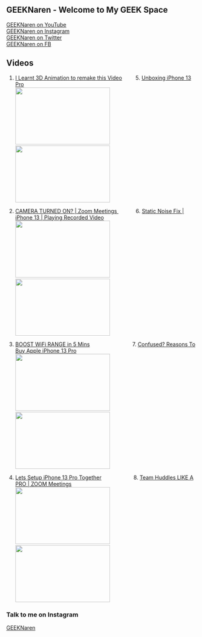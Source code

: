 ## GEEKNaren - Welcome to My GEEK Space

[GEEKNaren on YouTube](https://www.youtube.com/channel/UC9b5HjeayKls3UqSjTGRYMQ)<br/>
[GEEKNaren on Instagram](https://www.instagram.com/geeknaren)<br/>
[GEEKNaren on Twitter](https://www.twitter.com/geeknaren)<br/>
[GEEKNaren on FB](https://www.facebook.com/geeknaren)<br/>

## Videos

1. [I Learnt 3D Animation to remake this Video](https://youtu.be/HOrMFuHGs5M) &emsp;&emsp; 5. [Unboxing iPhone 13 Pro](https://youtu.be/mqQ4xzKmULU)<br/>
   [<img src="https://i9.ytimg.com/vi/HOrMFuHGs5M/mq1.jpg?sqp=CIiXsI8G&rs=AOn4CLC5YdkCNXOE6_fPP9SNx1oBNfvheg" width="250" height="150"/>](https://youtu.be/HOrMFuHGs5M) &emsp;&emsp;&emsp;&emsp;&emsp;&emsp; [<img src="https://i9.ytimg.com/vi/mqQ4xzKmULU/mqdefault.jpg?v=61b63c69&sqp=CIiXsI8G&rs=AOn4CLCaifO13KzritjPGtqtT67ovkxO7g" width="250" height="150"/>](https://youtu.be/mqQ4xzKmULU)

2. [CAMERA TURNED ON? | Zoom Meetings ](https://youtu.be/dH2KzFxuD_M) &emsp;&emsp;&emsp; 6. [Static Noise Fix | iPhone 13 | Playing Recorded Video](https://youtu.be/QgxViasTjqs)<br/>
   [<img src="https://i9.ytimg.com/vi/dH2KzFxuD_M/mqdefault.jpg?v=61c861ab&sqp=CIiXsI8G&rs=AOn4CLCSOz2bExbgR6B1qvN-SY16kBQJ7A" width="250" height="150"/>](https://youtu.be/dH2KzFxuD_M) &emsp;&emsp;&emsp;&emsp;&emsp;&emsp; [<img src="https://i9.ytimg.com/vi/QgxViasTjqs/mqdefault.jpg?v=61b63bdb&sqp=CIiXsI8G&rs=AOn4CLD_rZt_ay3ca94WQX_z8LuJyEUokg" width="250" height="150"/>](https://youtu.be/QgxViasTjqs)

3. [BOOST WiFi RANGE in 5 Mins](https://youtu.be/Pp8jHMgaUPU) &emsp;&emsp;&emsp;&emsp;&emsp;&emsp;&emsp;&ensp; 7. [Confused? Reasons To Buy Apple iPhone 13 Pro](https://youtu.be/Mx4ZBJLvSrg)<br/>
   [<img src="https://i9.ytimg.com/vi_webp/Pp8jHMgaUPU/mqdefault.webp?v=61b6430a&sqp=CIiXsI8G&rs=AOn4CLAHUF7rkhBOo8H08dkb-vMnDc5XyA" width="250" height="150"/>](https://youtu.be/Pp8jHMgaUPU) &emsp;&emsp;&emsp;&emsp;&emsp;&emsp; [<img src="https://i9.ytimg.com/vi_webp/Mx4ZBJLvSrg/mqdefault.webp?v=61b6387b&sqp=CIiXsI8G&rs=AOn4CLA1hgziGtPJ8jVM2z6PkggvFcKrUA" width="250" height="150"/>](https://youtu.be/Mx4ZBJLvSrg)

4. [Lets Setup iPhone 13 Pro Together](https://youtu.be/HK_n4K_Nudo) &emsp;&emsp;&emsp;&emsp;&emsp;&ensp; 8. [Team Huddles LIKE A PRO | ZOOM Meetings](https://youtu.be/WEUtGnARSEA)<br/>
   [<img src="https://i9.ytimg.com/vi/HK_n4K_Nudo/mqdefault.jpg?v=61b63b66&sqp=CIiXsI8G&rs=AOn4CLBQZQoRGh8IapYmzgAgiSiu4o1H_A" width="250" height="150"/>](https://youtu.be/HK_n4K_Nudo) &emsp;&emsp;&emsp;&emsp;&emsp;&emsp; [<img src="https://i9.ytimg.com/vi/WEUtGnARSEA/mqdefault.jpg?v=61c8626c&sqp=CIiXsI8G&rs=AOn4CLAvzaCZjVMI-TyMOahOxCYl_oyfTQ" width="250" height="150"/>](https://youtu.be/WEUtGnARSEA)


### Talk to me on Instagram
[GEEKNaren](instagram.com/geeknaren)
